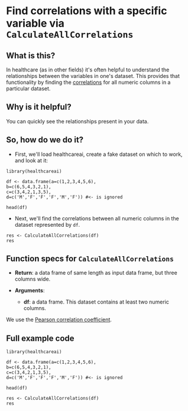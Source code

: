 # Find correlations with a specific variable via ``CalculateAllCorrelations``

## What is this?

In healthcare (as in other fields) it's often helpful to understand the relationships between the variables in one's dataset. This provides that functionality by finding the [correlations](https://en.wikipedia.org/wiki/Pearson_product-moment_correlation_coefficient) for all numeric columns in a particular dataset.

## Why is it helpful?

You can quickly see the relationships present in your data.

## So, how do we do it?

* First, we'll load healthcareai, create a fake dataset on which to work, and look at it:

```{r}
library(healthcareai)

df <- data.frame(a=c(1,2,3,4,5,6),
b=c(6,5,4,3,2,1),
c=c(3,4,2,1,3,5),
d=c('M','F','F','F','M','F')) #<- is ignored

head(df)
```

* Next, we'll find the correlations between all numeric columns in the dataset represented by `df`.

```{r}
res <- CalculateAllCorrelations(df)
res
```

## Function specs for ``CalculateAllCorrelations``

- __Return__: a data frame of same length as input data frame, but three columns wide.

- __Arguments__:
    - __df__: a data frame. This dataset contains at least two numeric columns. 
    
We use the [Pearson correlation coefficient](https://stat.ethz.ch/R-manual/R-devel/library/stats/html/cor.html).

## Full example code

```{r}
library(healthcareai)

df <- data.frame(a=c(1,2,3,4,5,6),
b=c(6,5,4,3,2,1),
c=c(3,4,2,1,3,5),
d=c('M','F','F','F','M','F')) #<- is ignored

head(df)

res <- CalculateAllCorrelations(df)
res
```